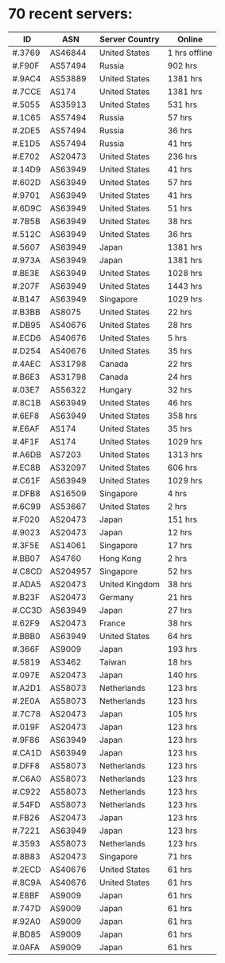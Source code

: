 # 70 recent servers:

| ID | ASN | Server Country | Online |
| ------ | ------ | ------ | ------ |
| #.3769 | AS46844 | United States | 1 hrs offline |
| #.F90F | AS57494 | Russia | 902 hrs |
| #.9AC4 | AS53889 | United States | 1381 hrs |
| #.7CCE | AS174 | United States | 1381 hrs |
| #.5055 | AS35913 | United States | 531 hrs |
| #.1C65 | AS57494 | Russia | 57 hrs |
| #.2DE5 | AS57494 | Russia | 36 hrs |
| #.E1D5 | AS57494 | Russia | 41 hrs |
| #.E702 | AS20473 | United States | 236 hrs |
| #.14D9 | AS63949 | United States | 41 hrs |
| #.602D | AS63949 | United States | 57 hrs |
| #.9701 | AS63949 | United States | 41 hrs |
| #.6D9C | AS63949 | United States | 51 hrs |
| #.7B5B | AS63949 | United States | 38 hrs |
| #.512C | AS63949 | United States | 36 hrs |
| #.5607 | AS63949 | Japan | 1381 hrs |
| #.973A | AS63949 | Japan | 1381 hrs |
| #.BE3E | AS63949 | United States | 1028 hrs |
| #.207F | AS63949 | United States | 1443 hrs |
| #.B147 | AS63949 | Singapore | 1029 hrs |
| #.B3BB | AS8075 | United States | 22 hrs |
| #.DB95 | AS40676 | United States | 28 hrs |
| #.ECD6 | AS40676 | United States | 5 hrs |
| #.D254 | AS40676 | United States | 35 hrs |
| #.4AEC | AS31798 | Canada | 22 hrs |
| #.B6E3 | AS31798 | Canada | 24 hrs |
| #.03E7 | AS56322 | Hungary | 32 hrs |
| #.8C1B | AS63949 | United States | 46 hrs |
| #.6EF8 | AS63949 | United States | 358 hrs |
| #.E6AF | AS174 | United States | 35 hrs |
| #.4F1F | AS174 | United States | 1029 hrs |
| #.A6DB | AS7203 | United States | 1313 hrs |
| #.EC8B | AS32097 | United States | 606 hrs |
| #.C61F | AS63949 | United States | 1029 hrs |
| #.DFB8 | AS16509 | Singapore | 4 hrs |
| #.6C99 | AS53667 | United States | 2 hrs |
| #.F020 | AS20473 | Japan | 151 hrs |
| #.9023 | AS20473 | Japan | 12 hrs |
| #.3F5E | AS14061 | Singapore | 17 hrs |
| #.BB07 | AS4760 | Hong Kong | 2 hrs |
| #.C8CD | AS204957 | Singapore | 52 hrs |
| #.ADA5 | AS20473 | United Kingdom | 38 hrs |
| #.B23F | AS20473 | Germany | 21 hrs |
| #.CC3D | AS63949 | Japan | 27 hrs |
| #.62F9 | AS20473 | France | 38 hrs |
| #.BBB0 | AS63949 | United States | 64 hrs |
| #.366F | AS9009 | Japan | 193 hrs |
| #.5819 | AS3462 | Taiwan | 18 hrs |
| #.097E | AS20473 | Japan | 140 hrs |
| #.A2D1 | AS58073 | Netherlands | 123 hrs |
| #.2E0A | AS58073 | Netherlands | 123 hrs |
| #.7C78 | AS20473 | Japan | 105 hrs |
| #.019F | AS20473 | Japan | 123 hrs |
| #.9F86 | AS63949 | Japan | 123 hrs |
| #.CA1D | AS63949 | Japan | 123 hrs |
| #.DFF8 | AS58073 | Netherlands | 123 hrs |
| #.C6A0 | AS58073 | Netherlands | 123 hrs |
| #.C922 | AS58073 | Netherlands | 123 hrs |
| #.54FD | AS58073 | Netherlands | 123 hrs |
| #.FB26 | AS20473 | Japan | 123 hrs |
| #.7221 | AS63949 | Japan | 123 hrs |
| #.3593 | AS58073 | Netherlands | 123 hrs |
| #.8B83 | AS20473 | Singapore | 71 hrs |
| #.2ECD | AS40676 | United States | 61 hrs |
| #.8C9A | AS40676 | United States | 61 hrs |
| #.E8BF | AS9009 | Japan | 61 hrs |
| #.747D | AS9009 | Japan | 61 hrs |
| #.92A0 | AS9009 | Japan | 61 hrs |
| #.BD85 | AS9009 | Japan | 61 hrs |
| #.0AFA | AS9009 | Japan | 61 hrs |

